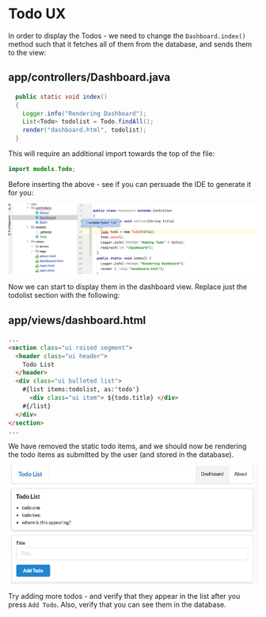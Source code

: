 # Todo UX

In order to display the Todos - we need to change the `Dashboard.index()` method such that it fetches all of them from the database, and sends them to the view:

## app/controllers/Dashboard.java

~~~java
  public static void index()
  {
    Logger.info("Rendering Dashboard");
    List<Todo> todolist = Todo.findAll();
    render("dashboard.html", todolist);
  }
~~~

This will require an additional import towards the top of the file:

~~~java
import models.Todo;
~~~

Before inserting the above - see if you can persuade the IDE to generate it for you:

![](img/08.png)

Now we can start to display them in the dashboard view. Replace just the todolist section with the following:

## app/views/dashboard.html

~~~html
...
<section class="ui raised segment">
  <header class="ui header">
    Todo List
  </header>
  <div class="ui bulleted list">
    #{list items:todolist, as:'todo'}
      <div class="ui item"> ${todo.title} </div>
    #{/list}
  </div>
</section>
...
~~~

We have removed the static todo items, and we should now be rendering the todo items as submitted by the user (and stored in the database).

![](img/03.png)

Try adding more todos - and verify that they appear in the list after you press `Add Todo`. Also, verify that you can see them in the database.
